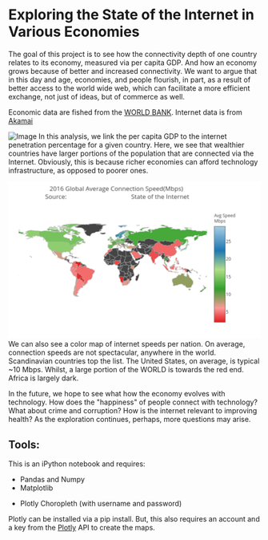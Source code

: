 # Exploring the State of the Internet in Various Economies

The goal of this project is to see how the connectivity depth of one country relates to its economy, measured via per capita GDP. And how an economy grows because of better and increased connectivity. We want to argue that in this day and age, economies, and people flourish, in part, as a result of better access to the world wide web, which can facilitate a more efficient exchange, not just of ideas, but of commerce as well.

Economic data are fished from the [WORLD BANK](http://databank.worldbank.org/data/reports.aspx?Code=NY.GDP.PCAP.CD&id=af3ce82b&report_name=Popular_indicators&populartype=series&ispopular=y). Internet data is from [Akamai](https://www.akamai.com/us/en/our-thinking/state-of-the-internet-report/)

![Image](https://github.com/gmsardane/State-of-the-Internet/blob/master/GDP_versus_Depth.png)
In this analysis, we link the per capita GDP to the internet penetration percentage for a given country.
Here, we see that wealthier countries have larger portions of the population that are connected via the Internet. Obviously, this is because richer economies can afford technology infrastructure, as opposed to poorer ones.

![Image](https://github.com/gmsardane/Exploring-the-state-of-the-Internet-in-Various-Economies/blob/master/2016_Avg_Internet_Speeds.png)
We can also see a color map of internet speeds per nation. On average, connection speeds are not spectacular, anywhere in the world. Scandinavian countries top the list. The United States, on average, is typical ~10 Mbps. Whilst, a large portion of the WORLD is towards the red end. Africa is largely dark.

In the future, we hope to see what how the economy evolves with technology. How does the "happiness" of people connect with technology?
What about crime and corruption? How is the internet relevant to improving health? As the exploration continues, perhaps, more questions 
may arise.

## Tools:
This is an iPython notebook and requires:
 
 + Pandas and Numpy
 + Matplotlib
 * Plotly Choropleth (with username and password)

Plotly can be installed via a pip install. But, this also requires an account and a key from the [Plotly](https://plot.ly/python/choropleth-maps/) API to create the maps.


